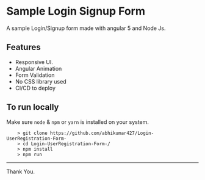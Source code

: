 # Sample Login Signup Form

A sample Login/Signup form made with angular 5 and Node Js.




## Features
- Responsive UI.
- Angular Animation
- Form Validation
- No CSS library used
- CI/CD to deploy

## To run locally 

Make sure `node` & `npm` or `yarn` is installed on your system.

```
    > git clone https://github.com/abhikumar427/Login-UserRegistration-Form-
    > cd Login-UserRegistration-Form-/
    > npm install
    > npm run
```
----------
Thank You.
